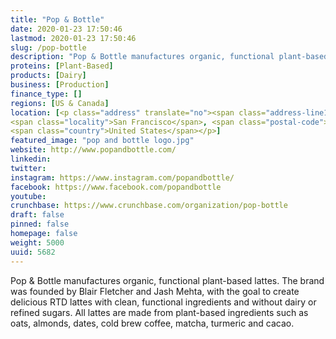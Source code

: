 ```yaml
---
title: "Pop & Bottle"
date: 2020-01-23 17:50:46
lastmod: 2020-01-23 17:50:46
slug: /pop-bottle
description: "Pop & Bottle manufactures organic, functional plant-based lattes. The brand was founded by Blair Fletcher and Jash Mehta, with the goal to create delicious RTD lattes with clean, functional ingredients and without dairy or refined sugars. All lattes are made from plant-based ingredients such as oats, almonds, dates, cold brew coffee, matcha, turmeric and cacao."
proteins: [Plant-Based]
products: [Dairy]
business: [Production]
finance_type: []
regions: [US & Canada]
location: [<p class="address" translate="no"><span class="address-line1">Market Street</span><br>
<span class="locality">San Francisco</span>, <span class="postal-code">94102</span><br>
<span class="country">United States</span></p>]
featured_image: "pop and bottle logo.jpg"
website: http://www.popandbottle.com/
linkedin: 
twitter: 
instagram: https://www.instagram.com/popandbottle/
facebook: https://www.facebook.com/popandbottle
youtube: 
crunchbase: https://www.crunchbase.com/organization/pop-bottle
draft: false
pinned: false
homepage: false
weight: 5000
uuid: 5682
---
```

Pop & Bottle manufactures organic, functional plant-based lattes. The brand was founded by Blair Fletcher and Jash Mehta, with the goal to create delicious RTD lattes with clean, functional ingredients and without dairy or refined sugars. All lattes are made from plant-based ingredients such as oats, almonds, dates, cold brew coffee, matcha, turmeric and cacao.
